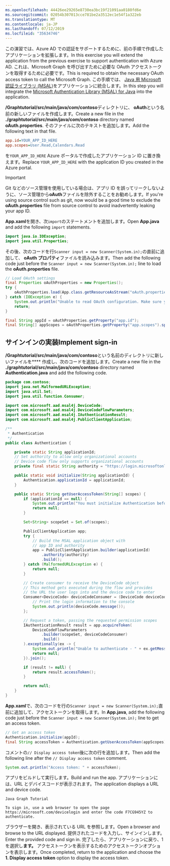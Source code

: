 ```yaml
---
ms.openlocfilehash: 44426ee29265e8730ea3bc19f21091aa0180fd6e
ms.sourcegitcommit: 02054b307013cce781be2a3512ec1e54f1a322eb
ms.translationtype: MT
ms.contentlocale: ja-JP
ms.lasthandoff: 07/12/2019
ms.locfileid: "35634746"
---
```

<!-- markdownlint-disable MD002 MD041 -->

<span data-ttu-id="8fd5e-101">この演習では、Azure AD での認証をサポートするために、前の手順で作成したアプリケーションを拡張します。</span><span class="sxs-lookup"><span data-stu-id="8fd5e-101">In this exercise you will extend the application from the previous exercise to support authentication with Azure AD.</span></span> <span data-ttu-id="8fd5e-102">これは、Microsoft Graph を呼び出すために必要な OAuth アクセストークンを取得するために必要です。</span><span class="sxs-lookup"><span data-stu-id="8fd5e-102">This is required to obtain the necessary OAuth access token to call the Microsoft Graph.</span></span> <span data-ttu-id="8fd5e-103">この手順では、 [Java 用 Microsoft 認証ライブラリ (MSAL)](https://github.com/AzureAD/microsoft-authentication-library-for-java)をアプリケーションに統合します。</span><span class="sxs-lookup"><span data-stu-id="8fd5e-103">In this step you will integrate the [Microsoft Authentication Library (MSAL) for Java](https://github.com/AzureAD/microsoft-authentication-library-for-java) into the application.</span></span>

<span data-ttu-id="8fd5e-104">**/Graphtutorial/src/main/java/com/contoso**ディレクトリに、 **oAuth**という名前の新しいファイルを作成します。</span><span class="sxs-lookup"><span data-stu-id="8fd5e-104">Create a new file in the **./graphtutorial/src/main/java/com/contoso** directory named **oAuth.properties**.</span></span> <span data-ttu-id="8fd5e-105">そのファイルに次のテキストを追加します。</span><span class="sxs-lookup"><span data-stu-id="8fd5e-105">Add the following text in that file.</span></span>

```INI
app.id=YOUR_APP_ID_HERE
app.scopes=User.Read,Calendars.Read
```

<span data-ttu-id="8fd5e-106">を`YOUR_APP_ID_HERE` Azure ポータルで作成したアプリケーション ID に置き換えます。</span><span class="sxs-lookup"><span data-stu-id="8fd5e-106">Replace `YOUR_APP_ID_HERE` with the application ID you created in the Azure portal.</span></span>

> [!IMPORTANT]
> <span data-ttu-id="8fd5e-107">Git などのソース管理を使用している場合は、アプリ ID を誤ってリークしないように、ソース管理から**oAuth**ファイルを除外することをお勧めします。</span><span class="sxs-lookup"><span data-stu-id="8fd5e-107">If you're using source control such as git, now would be a good time to exclude the **oAuth.properties** file from source control to avoid inadvertently leaking your app ID.</span></span>

<span data-ttu-id="8fd5e-108">**App.xaml**を開き、次`import`のステートメントを追加します。</span><span class="sxs-lookup"><span data-stu-id="8fd5e-108">Open **App.java** and add the following `import` statements.</span></span>

```java
import java.io.IOException;
import java.util.Properties;
```

<span data-ttu-id="8fd5e-109">その後、次のコードを行`Scanner input = new Scanner(System.in);`の直前に追加して、 **oAuth プロパティ**ファイルを読み込みます。</span><span class="sxs-lookup"><span data-stu-id="8fd5e-109">Then add the following code just before the `Scanner input = new Scanner(System.in);` line to load the **oAuth.properties** file.</span></span>

```java
// Load OAuth settings
final Properties oAuthProperties = new Properties();
try {
    oAuthProperties.load(App.class.getResourceAsStream("oAuth.properties"));
} catch (IOException e) {
    System.out.println("Unable to read OAuth configuration. Make sure you have a properly formatted oAuth.properties file. See README for details.");
    return;
}

final String appId = oAuthProperties.getProperty("app.id");
final String[] appScopes = oAuthProperties.getProperty("app.scopes").split(",");
```

## <a name="implement-sign-in"></a><span data-ttu-id="8fd5e-110">サインインの実装</span><span class="sxs-lookup"><span data-stu-id="8fd5e-110">Implement sign-in</span></span>

<span data-ttu-id="8fd5e-111">**/Graphtutorial/src/main/java/com/contoso**という名前のディレクトリに新しいファイルを\*\*\*\* 作成し、次のコードを追加します。</span><span class="sxs-lookup"><span data-stu-id="8fd5e-111">Create a new file in the **./graphtutorial/src/main/java/com/contoso** directory named **Authentication.java** and add the following code.</span></span>

```java
package com.contoso;
import java.net.MalformedURLException;
import java.util.Set;
import java.util.function.Consumer;

import com.microsoft.aad.msal4j.DeviceCode;
import com.microsoft.aad.msal4j.DeviceCodeFlowParameters;
import com.microsoft.aad.msal4j.IAuthenticationResult;
import com.microsoft.aad.msal4j.PublicClientApplication;

/**
 * Authentication
 */
public class Authentication {

    private static String applicationId;
    // Set authority to allow only organizational accounts
    // Device code flow only supports organizational accounts
    private final static String authority = "https://login.microsoftonline.com/organizations/";

    public static void initialize(String applicationId) {
        Authentication.applicationId = applicationId;
    }

    public static String getUserAccessToken(String[] scopes) {
        if (applicationId == null) {
            System.out.println("You must initialize Authentication before calling getUserAccessToken");
            return null;
        }

        Set<String> scopeSet = Set.of(scopes);

        PublicClientApplication app;
        try {
            // Build the MSAL application object with
            // app ID and authority
            app = PublicClientApplication.builder(applicationId)
                .authority(authority)
                .build();
        } catch (MalformedURLException e) {
            return null;
        }

        // Create consumer to receive the DeviceCode object
        // This method gets executed during the flow and provides
        // the URL the user logs into and the device code to enter
        Consumer<DeviceCode> deviceCodeConsumer = (DeviceCode deviceCode) -> {
            // Print the login information to the console
            System.out.println(deviceCode.message());
        };

        // Request a token, passing the requested permission scopes
        IAuthenticationResult result = app.acquireToken(
            DeviceCodeFlowParameters
                .builder(scopeSet, deviceCodeConsumer)
                .build()
        ).exceptionally(ex -> {
            System.out.println("Unable to authenticate - " + ex.getMessage());
            return null;
        }).join();

        if (result != null) {
            return result.accessToken();
        }

        return null;
    }
}
```

<span data-ttu-id="8fd5e-112">**App.xaml**で、次のコードを行の`Scanner input = new Scanner(System.in);`直前に追加して、アクセストークンを取得します。</span><span class="sxs-lookup"><span data-stu-id="8fd5e-112">In **App.java**, add the following code just before the `Scanner input = new Scanner(System.in);` line to get an access token.</span></span>

```java
// Get an access token
Authentication.initialize(appId);
final String accessToken = Authentication.getUserAccessToken(appScopes);
```

<span data-ttu-id="8fd5e-113">コメントの`// Display access token`後に次の行を追加します。</span><span class="sxs-lookup"><span data-stu-id="8fd5e-113">Then add the following line after the `// Display access token` comment.</span></span>

```java
System.out.println("Access token: " + accessToken);
```

<span data-ttu-id="8fd5e-114">アプリをビルドして実行します。</span><span class="sxs-lookup"><span data-stu-id="8fd5e-114">Build and run the app.</span></span> <span data-ttu-id="8fd5e-115">アプリケーションには、URL とデバイスコードが表示されます。</span><span class="sxs-lookup"><span data-stu-id="8fd5e-115">The application displays a URL and device code.</span></span>

```Shell
Java Graph Tutorial

To sign in, use a web browser to open the page https://microsoft.com/devicelogin and enter the code F7CG945YZ to authenticate.
```

<span data-ttu-id="8fd5e-116">ブラウザーを開き、表示されている URL を参照します。</span><span class="sxs-lookup"><span data-stu-id="8fd5e-116">Open a browser and browse to the URL displayed.</span></span> <span data-ttu-id="8fd5e-117">提供されたコードを入力し、サインインします。</span><span class="sxs-lookup"><span data-stu-id="8fd5e-117">Enter the provided code and sign in.</span></span> <span data-ttu-id="8fd5e-118">完了したら、アプリケーションに戻り、1を選択し**ます。** アクセストークンを表示するためのアクセストークンオプションを表示します。</span><span class="sxs-lookup"><span data-stu-id="8fd5e-118">Once completed, return to the application and choose the **1. Display access token** option to display the access token.</span></span>
